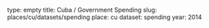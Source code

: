 type: empty
title: Cuba / Government Spending
slug: places/cu/datasets/spending
place: cu
dataset: spending
year: 2014
